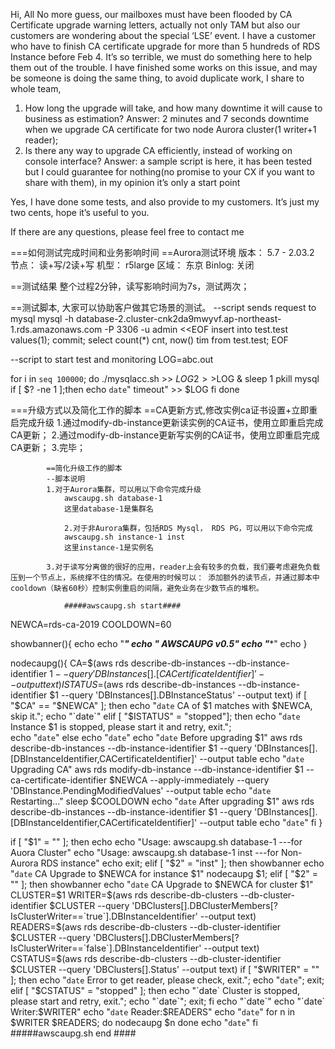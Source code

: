 Hi, All
      No more guess, our mailboxes must have been flooded by CA Certificate upgrade warning letters, actually not only TAM but also our customers are wondering about the special ‘LSE’ event.  I have a customer who have to finish CA certificate upgrade for more than 5 hundreds of RDS Instance before Feb 4.  It’s so terrible, we must do something here to help them out of the trouble. I have finished some works on this issue, and may be someone is doing the same thing,  to avoid duplicate work, I share to whole team,  
1.	How long the upgrade will take, and how many downtime it will cause to business as estimation?
Answer: 2 minutes and 7 seconds downtime when we upgrade CA certificate for two node Aurora cluster(1 writer+1 reader); 
2.	Is there any way to upgrade CA efficiently, instead of working on console  interface?
Answer: a sample script is here, it has been tested but I could guarantee for nothing(no promise to your CX if you want to share with them), in my opinion it’s only a start point 

Yes, I have done some tests, and also provide to my customers. It’s just my two cents, hope it’s useful to you.

If there are any questions, please feel free to contact me

===如何测试完成时间和业务影响时间
==Aurora测试环境
版本： 5.7 - 2.03.2 
节点： 读+写/2读+写
机型： r5large
区域： 东京
Binlog: 关闭

==测试结果
整个过程2分钟，读写影响时间为7s，测试两次；

==测试脚本, 大家可以协助客户做其它场景的测试。
--script sends request to mysql
mysql -h database-2.cluster-cnk2da9mwyvf.ap-northeast-1.rds.amazonaws.com -P 3306 -u admin  <<EOF
insert into test.test values(1);
commit;
select count(*) cnt, now() tim from test.test;
EOF

--script to start test and monitoring
LOG=abc.out

for i in `seq 100000`; do
    ./mysqlacc.sh >> $LOG 2>>$LOG &
    sleep 1
    pkill mysql
    if [  $? -ne 1 ];then 
        echo `date`" timeout" >> $LOG
    fi
done

===升级方式以及简化工作的脚本
==CA更新方式,修改实例ca证书设置+立即重启完成升级
1.通过modify-db-instance更新读实例的CA证书，使用立即重启完成CA更新；
2.通过modify-db-instance更新写实例的CA证书，使用立即重启完成CA更新；
3.完毕；

            ==简化升级工作的脚本
            --脚本说明
            1.对于Aurora集群，可以用以下命令完成升级
                awscaupg.sh database-1
                这里database-1是集群名
                
                2.对于非Aurora集群，包括RDS Mysql， RDS PG，可以用以下命令完成
                awscaupg.sh instance-1 inst
                这里instance-1是实例名

            3.对于读写分离做的很好的应用，reader上会有较多的负载，我们要考虑避免负载压到一个节点上，系统撑不住的情况。在使用的时候可以： 添加额外的读节点，并通过脚本中cooldown（缺省60秒）控制实例重启的间隔，避免业务在少数节点的堆积。

                #####awscaupg.sh start####
NEWCA=rds-ca-2019
COOLDOWN=60

showbanner(){
echo
echo "****************************"
echo "* AWSCAUPG v0.5"
echo "****************************"
echo
}

nodecaupg(){
CA=$(aws rds describe-db-instances --db-instance-identifier $1  --query 'DBInstances[].[CACertificateIdentifier]' --output text)
ISTATUS=$(aws rds describe-db-instances --db-instance-identifier $1 --query 'DBInstances[].DBInstanceStatus' --output text)
if [ "$CA" == "$NEWCA" ]; 
then 
    echo "`date` CA of $1 matches with $NEWCA, skip it.";  
    echo "`date`" 
elif [ "$ISTATUS" = "stopped"]; then
    echo "`date` Instance $1 is stopped, please start it and retry, exit.";  
    echo "`date`" 
else
    echo "`date`"
    echo "`date` Before upgrading $1"
    aws rds describe-db-instances --db-instance-identifier $1 --query 'DBInstances[].[DBInstanceIdentifier,CACertificateIdentifier]' --output table
    echo "`date` Upgrading CA"
    aws rds modify-db-instance --db-instance-identifier $1 --ca-certificate-identifier $NEWCA --apply-immediately --query 'DBInstance.PendingModifiedValues' --output table
    echo "`date` Restarting..."
    sleep $COOLDOWN
    echo "`date` After upgrading $1"
    aws rds describe-db-instances --db-instance-identifier $1 --query 'DBInstances[].[DBInstanceIdentifier,CACertificateIdentifier]' --output table
    echo "`date`"
fi
}


if [ "$1" = "" ]; 
then 
    echo 
    echo "Usage: awscaupg.sh database-1             ---for Auora Cluster"
    echo "Usage: awscaupg.sh database-1 inst        ---for Non-Aurora RDS instance"
    echo 
    exit; 
elif [ "$2" = "inst" ]; 
then
    showbanner
    echo "`date` CA Upgrade to $NEWCA for instance $1"
    nodecaupg $1;
elif [ "$2" = "" ]; 
then
    showbanner
    echo "`date` CA Upgrade to $NEWCA for cluster $1"
    CLUSTER=$1
    WRITER=$(aws rds describe-db-clusters --db-cluster-identifier $CLUSTER --query 'DBClusters[].DBClusterMembers[?IsClusterWriter==`true`].DBInstanceIdentifier' --output text)
    READERS=$(aws rds describe-db-clusters --db-cluster-identifier $CLUSTER --query 'DBClusters[].DBClusterMembers[?IsClusterWriter==`false`].DBInstanceIdentifier' --output text)
    CSTATUS=$(aws rds describe-db-clusters --db-cluster-identifier $CLUSTER --query 'DBClusters[].Status' --output text)
    if [ "$WRITER" = "" ]; then 
        echo "`date` Error to get reader, please check, exit."; echo "`date`"; exit; 
    elif [ "$CSTATUS" = "stopped" ]; then
        echo "`date` Cluster is stopped, please start and retry, exit."; echo "`date`"; exit; 
    fi
    echo "`date`"
    echo "`date` Writer:$WRITER"
    echo "`date` Reader:$READERS"
    echo "`date`"
    for n in $WRITER $READERS; do
        nodecaupg $n
    done
    echo "`date`"
fi
#####awscaupg.sh end #### 



